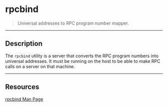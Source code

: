 # rpcbind

> Universal addresses to RPC program number mapper.

---

## Description

The `rpcbind` utility is a server that converts the RPC program numbers into universal addresses. It must be running on the host to be able to make RPC calls on a server on that machine.

---

## Resources

[rpcbind Man Page](https://man7.org/linux/man-pages/man8/rpcbind.8.html#:~:text=The%20rpcbind%20utility%20is%20a,it%20is%20prepared%20to%20serve.)
